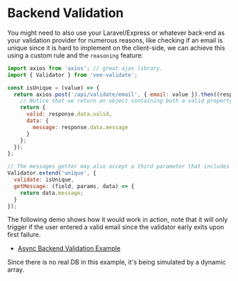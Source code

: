 # Backend Validation

You might need to also use your Laravel/Express or whatever back-end as your validation provider for numerous reasons, like checking if an email is unique since it is hard to implement on the client-side, we can achieve this using a custom rule and the `reasoning` feature:

```js
import axios from 'axios'; // great ajax library.
import { Validator } from 'vee-validate';

const isUnique = (value) => {
  return axios.post('/api/validate/email', { email: value }).then((response) => {
    // Notice that we return an object containing both a valid property and a data property.
    return {
      valid: response.data.valid,
      data: {
        message: response.data.message
      }
    };
  });
};

// The messages getter may also accept a third parameter that includes the data we returned earlier.
Validator.extend('unique', {
  validate: isUnique,
  getMessage: (field, params, data) => {
    return data.message;
  }
});
```

The following demo shows how it would work in action, note that it will only trigger if the user entered a valid email since the validator early exits upon first failure.

* [Async Backend Validation Example](https://baianat.github.io/vee-validate/examples/async-backend-validation.html)

Since there is no real DB in this example, it's being simulated by a dynamic array.
